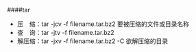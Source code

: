 ####tar

* 压　缩：tar -jcv -f filename.tar.bz2 要被压缩的文件或目录名称
* 查　询：tar -jtv -f filename.tar.bz2
* 解压缩：tar -jxv -f filename.tar.bz2 -C 欲解压缩的目录